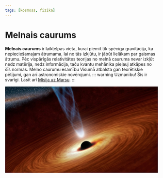 ```yaml
---
tags: [kosmoss, fizika]
---
```


# Melnais caurums

**Melnais caurums** ir laiktelpas vieta, kurai piemīt tik spēcīga gravitācija, ka nepieciešamajam ātrumama, lai no tās izkļūtu, ir jābūt lielākam par gaismas ātrumu. Pēc vispārīgās relativitātes teorijas no melnā cauruma nevar izkļūt nedz matērija, nedz informācija, taču kvantu mehānika pieļauj atkāpes no šīs normas. Melno caurumu esamību Visumā atbalsta gan teorētiskie pētījumi, gan arī astronomiskie novērojumi.
::: warning
Uzmanību! Šis ir svarīgi. Lasīt arī [Misija uz Marsu](misija-uz-marsu).
:::

![Melnais caurums](./img/melnais-caurums.jpg)